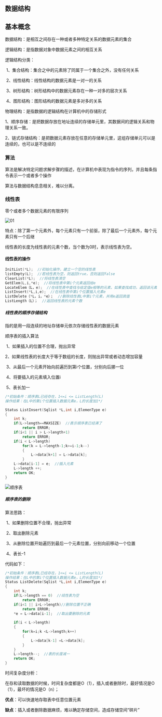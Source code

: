 ## 数据结构

## 基本概念

数据结构：是相互之间存在一种或者多种特定关系的数据元素的集合

逻辑结构：是指数据对象中数据元素之间的相互关系

逻辑结构分类：

​	1、集合结构：集合之中的元素除了同属于一个集合之外，没有任何关系

​	2、线性结构：线性结构的数据元素是一对一的关系

​	3、树形结构：树形结构中的数据元素存在一种一对多的层次关系

​	4、图形结构：图形结构的数据元素是多对多的关系

物理结构：是指数据的逻辑结构在计算机中的存储形式

​	1、顺序存储：是把数据存放在地址连续的存储单元里，其数据间的逻辑关系和物理关系一致。

​	2、链式存储结构：是把数据元素存放在任意的存储单元里，这组存储单元可以是连续的，也可以是不连续的

### 算法

算法是解决特定问题求解步骤的描述，在计算机中表现为指令的序列，并且每条指令表示一个或者多个操作

算法与数据结构息息相关，难以分离。

### 线性表

零个或者多个数据元素的有限序列

![01](C:\Users\tz\Pictures\数据结构\01.png)



特点：除了第一个元素外，每个元素只有一个前驱，除了最后一个元素外，每个元素只有一个后继

线性表的长度为线性表的元素个数，当个数为0时，表示线性表为空。

#### 线性表的操作

```c
InitList(*L);  //初始化操作，建立一个空的线性表
listEmpty(L);  //若线性表为空，则返回true，否则返回false
ClearList(*L);  //将线性表清空
GetElem(L,i,*e);  //将线性表中第i个元素返回给e
LocateElem（L，e);  //在线性表中查找与给定值e相等的元素，如果查找成功，返回该元素在表中序号，否则，返回0表示失败
ListInsert(*L,i,e);  //在线性表中第i个位置插入元素e
ListDelete（*L，i，*e）；  //删除线性表L中第i个元素，并用e返回其值
ListLength（L）；  //返回线性表的元素个数
```

##### 线性表的顺序存储结构

指的是用一段连续的地址存储单元依次存储线性表的数据元素

顺序表的插入算法

​	1、如果插入的位置不合理，抛出异常

​	2、如果线性表的长度大于等于数组的长度，则抛出异常或者动态增加容量

​	3、从最后一个元素开始向前遍历到第i个位置，分别向后挪一位

​	4、将要插入的元素填入位置i

​	5、表长加一

```c++
/*初始条件：顺序表L已经存在，1<=i <= ListLength(L)
操作结果：在L中的第i个位置插入数据元素e，L的长度加1*/

Status ListInsert(Sqlist *L,int i,ElemenType e)
{
    int k;
    if(L->length==MAXSIZE)  //表示顺序表已经满了
        return ERROR;
    if(i<1 || i > L->length+1)
        return ERROR;
    if(i < L->length)
        for(k = L->length-1;k>=i-1;k--)
        {
            L->data[k+1] = L->data[k];
        }
    L->data[i-1] = e;  //插入元素
    L->length ++;
    return OK;
}
```

![顺序表](C:\Users\tz\Pictures\数据结构\顺序表.png)



##### 顺序表的删除

算法思路：

​	1、如果删除位置不合理，抛出异常

​	2、取出删除元素

​	3、从删除位置开始遍历到最后一个元素位置，分别向前移动一个位置

​	4、表长-1

代码如下：

```c++
/*初始条件：顺序表L已经存在，1<=i <= ListLength(L)
操作结果：在L中的第i个位置插入数据元素e，L的长度加1*/
Status ListDelete(Sqlist *L,int i,ElemenType e)
{
    int k;
    if(L->length == 0)  //线性表为空
        return ERROR;
    if(i<1 || i>L->length)//删除位置不正确
        return ERROR;
    *e = L->data[i-1];  //取出要删除的元素
    
    if(i < L->length)
    {
        for(k=i;k <L->length;k++)
        {
            L->data[k-1] =L->data[k];
        }
    }
    L->length--;  //表的长度减一
    return OK;
}
```

时间复杂度分析：

在存和读取数据的时候，时间复杂度都是O（1），插入或者删除时，最好情况是O（1），最坏的情况是O（n）；

**优点**：可以快速地存取表中任意位置元素

**缺点**：插入或者删除数据麻烦，难以确定存储空间，造成存储空间“碎片”


